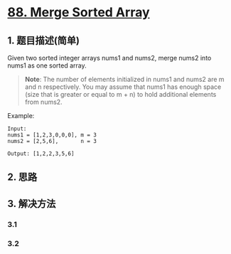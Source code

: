 
# [88. Merge Sorted Array](https://leetcode-cn.com/problems/merge-sorted-array/)

## 1. 题目描述(简单)

Given two sorted integer arrays nums1 and nums2, merge nums2 into nums1 as one sorted array.

> **Note**:
> The number of elements initialized in nums1 and nums2 are m and n respectively.
You may assume that nums1 has enough space (size that is greater or equal to m + n) to hold additional elements from nums2.

Example:
```
Input:
nums1 = [1,2,3,0,0,0], m = 3
nums2 = [2,5,6],       n = 3

Output: [1,2,2,3,5,6]
```

## 2. 思路

## 3. 解决方法

### 3.1



### 3.2




